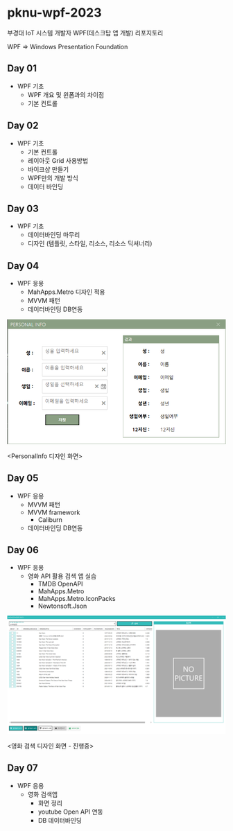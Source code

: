 # pknu-wpf-2023
부경대 IoT 시스템 개발자 WPF(데스크탑 앱 개발) 리포지토리

WPF => Windows Presentation Foundation


## Day 01
- WPF 기초
	- WPF 개요 및 윈폼과의 차이점
	- 기본 컨트롤


## Day 02
- WPF 기초
	- 기본 컨트롤
	- 레이아웃 Grid 사용방법
	- 바이크샵 만들기
	- WPF만의 개발 방식
	- 데이터 바인딩
	
	
## Day 03
- WPF 기초
	- 데이터바인딩 마무리
	- 디자인 (템플릿, 스타일, 리소스, 리소스 딕셔너리)
	
	
## Day 04
- WPF 응용
	- MahApps.Metro 디자인 적용
	- MVVM 패턴
	- 데이터바인딩 DB연동
<img src ="https://raw.githubusercontent.com/kimjihyeon-angela/pknu-wpf-2023/main/Images/PersonalInfo_Design.png" width="700"/>

<PersonalInfo 디자인 화면>


## Day 05
- WPF 응용
	- MVVM 패턴
	- MVVM framework
		- Caliburn
	- 데이터바인딩 DB연동

## Day 06
- WPF 응용
	- 영화 API 활용 검색 앱 실습	
		- TMDB OpenAPI
		- MahApps.Metro
		- MahApps.Metro.IconPacks
		- Newtonsoft.Json

<img src ="https://raw.githubusercontent.com/kimjihyeon-angela/pknu-wpf-2023/main/Images/MovieFinder_ing.PNG" width="700"/>


<영화 검색 디자인 화면 - 진행중>

## Day 07
- WPF 응용
	- 영화 검색앱
		- 화면 정리
		- youtube Open API 연동
		- DB 데이터바인딩
